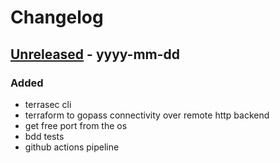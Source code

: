 # Changelog

## [Unreleased] - yyyy-mm-dd

### Added

- terrasec cli
- terraform to gopass connectivity over remote http backend
- get free port from the os
- bdd tests
- github actions pipeline

[Unreleased]: https://github.com/mazehall/terrasec/compare/1b737741d31533e3385b3ecc84948cb03f69955c...HEAD